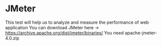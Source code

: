 # JMeter
This test will help us to analyze and measure the performance of web application
You can download JMeter here -> https://archive.apache.org/dist/jmeter/binaries/
You need apache-jmeter-4.0.zip 
